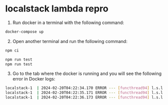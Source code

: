 # localstack lambda repro

1. Run docker in a terminal with the following command:

```bash
docker-compose up
```

2. Open another terminal and run the following command:

```bash
npm ci

npm run test
npm run test
```

3. Go to the tab where the docker is running and you will see the following error in Docker logs:
    
```bash
localstack-1  | 2024-02-20T04:22:34.170 ERROR --- [functhread94] l.s.l.i.event_manager      : Error while polling lambda events for function arn:aws:lambda:us-east-1:000000000000:function:my-lambda:$LATEST: Queue not available
localstack-1  | 2024-02-20T04:22:35.171 ERROR --- [functhread94] l.s.l.i.event_manager      : Error while polling lambda events for function arn:aws:lambda:us-east-1:000000000000:function:my-lambda:$LATEST: Queue not available
localstack-1  | 2024-02-20T04:22:36.173 ERROR --- [functhread94] l.s.l.i.event_manager      : Error while polling lambda events for function arn:aws:lambda:us-east-1:000000000000:function:my-lambda:$LATEST: Queue not available
```
